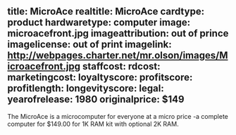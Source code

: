 title: MicroAce
realtitle: MicroAce
cardtype: product
hardwaretype: computer
image: microacefront.jpg
imageattribution: out of prince
imagelicense: out of print
imagelink: http://webpages.charter.net/mr.olson/images/Microacefront.jpg
staffcost: 
rdcost: 
marketingcost: 
loyaltyscore: 
profitscore: 
profitlength: 
longevityscore: 
legal: 
yearofrelease: 1980
originalprice: $149
---
The MicroAce is a  microcomputer for everyone at a micro price -a complete computer for $149.00 for 1K RAM kit with optional 2K RAM.